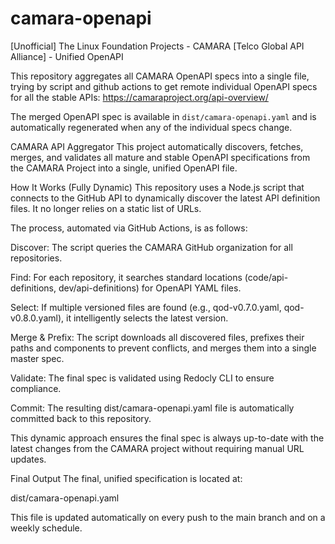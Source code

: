 # camara-openapi
[Unofficial] The Linux Foundation Projects - CAMARA [Telco Global API Alliance] - Unified OpenAPI

This repository aggregates all CAMARA OpenAPI specs into a single file, trying by script and github actions to get remote individual OpenAPI specs for all the stable APIs: https://camaraproject.org/api-overview/

The merged OpenAPI spec is available in `dist/camara-openapi.yaml` and is automatically regenerated when any of the individual specs change.


CAMARA API Aggregator
This project automatically discovers, fetches, merges, and validates all mature and stable OpenAPI specifications from the CAMARA Project into a single, unified OpenAPI file.

How It Works (Fully Dynamic)
This repository uses a Node.js script that connects to the GitHub API to dynamically discover the latest API definition files. It no longer relies on a static list of URLs.

The process, automated via GitHub Actions, is as follows:

Discover: The script queries the CAMARA GitHub organization for all repositories.

Find: For each repository, it searches standard locations (code/api-definitions, dev/api-definitions) for OpenAPI YAML files.

Select: If multiple versioned files are found (e.g., qod-v0.7.0.yaml, qod-v0.8.0.yaml), it intelligently selects the latest version.

Merge & Prefix: The script downloads all discovered files, prefixes their paths and components to prevent conflicts, and merges them into a single master spec.

Validate: The final spec is validated using Redocly CLI to ensure compliance.

Commit: The resulting dist/camara-openapi.yaml file is automatically committed back to this repository.

This dynamic approach ensures the final spec is always up-to-date with the latest changes from the CAMARA project without requiring manual URL updates.

Final Output
The final, unified specification is located at:

dist/camara-openapi.yaml

This file is updated automatically on every push to the main branch and on a weekly schedule.
